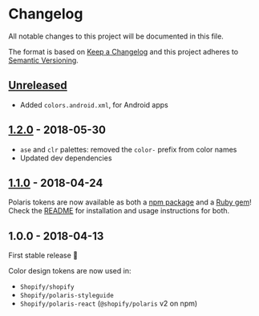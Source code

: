 # Changelog

All notable changes to this project will be documented in this file.

The format is based on [Keep a Changelog](http://keepachangelog.com/en/1.0.0/)
and this project adheres to [Semantic Versioning](http://semver.org/spec/v2.0.0.html).

## [Unreleased]

* Added `colors.android.xml`, for Android apps

## [1.2.0] - 2018-05-30

* `ase` and `clr` palettes: removed the `color-` prefix from color names
* Updated dev dependencies

## [1.1.0] - 2018-04-24

Polaris tokens are now available as both a [npm package](https://www.npmjs.com/package/@shopify/polaris-tokens) and a [Ruby gem](https://rubygems.org/gems/polaris_tokens)! Check the [README](https://github.com/Shopify/polaris-tokens/blob/master/README.md) for installation and usage instructions for both.

## 1.0.0 - 2018-04-13

First stable release 🎉

Color design tokens are now used in:

* `Shopify/shopify`
* `Shopify/polaris-styleguide`
* `Shopify/polaris-react` (`@shopify/polaris` v2 on npm)

[unreleased]: https://github.com/Shopify/polaris-tokens/compare/v1.2.0...HEAD
[1.2.0]: https://github.com/Shopify/polaris-tokens/compare/v1.1.0...v1.2.0
[1.1.0]: https://github.com/Shopify/polaris-tokens/compare/v1.0.0...v1.1.0
